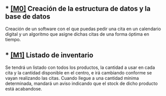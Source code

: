## * [[M0]](https://github.com/Davidmd00/iv-DMD/milestone/1) Creación de la estructura de datos y la base de datos
Creación de un software con el que puedas pedir una cita en un calendario digital y un algoritmo que asigne dichas citas de una forma óptima en tiempo.

## * [[M1]](https://github.com/Davidmd00/iv-DMD/milestone/3) Listado de inventario
Se tendrá un listado con todos los productos, la cantidad a usar en cada cita y la cantidad disponible en el centro, e irá cambiando conforme se vayan realizando las citas. Cuando llegue a una cantidad mínima determinada, mandará un aviso indicando que el stock de dicho producto está acabandose.
